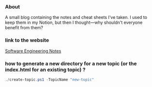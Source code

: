 ### About

A small blog containing the notes and cheat sheets I've taken. I used to keep them in my Notion, but then I thought—why shouldn't everyone benefit from them?

### link to the website
[Software Engineering Notes](https://alae-touba.github.io/software-engineering-notes/)

### how to generate a new directory for a new topic (or the index.html for an existing topic) ?

```powershell
./create-topic.ps1 -TopicName "new-topic"
```